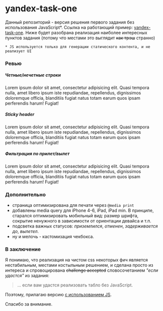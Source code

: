 # yandex-task-one

Данный репозиторий - версия решения первого задания без использования JavaScript*.
Ссылка на работающий пример: [yandex-task-one](http://danillewin.github.io/yandex-task-one/).
Ниже будет разобрана реализация наиболее интересных пунктов задания (потому что местами это выглядит ~~как трэш~~ странно)

`* JS используется только для генерации статического контента, и не реализует UI`

### Ревью

##### Четные/нечетные строки
Lorem ipsum dolor sit amet, consectetur adipisicing elit. Quasi tempora nulla, amet libero ipsum iste repudiandae, repellendus, dignissimos doloremque officia, blanditiis fugiat natus totam earum quos ipsam perferendis harum! Fugiat!
##### Sticky header
Lorem ipsum dolor sit amet, consectetur adipisicing elit. Quasi tempora nulla, amet libero ipsum iste repudiandae, repellendus, dignissimos doloremque officia, blanditiis fugiat natus totam earum quos ipsam perferendis harum! Fugiat!
##### Фильтрация по прилет/вылет
Lorem ipsum dolor sit amet, consectetur adipisicing elit. Quasi tempora nulla, amet libero ipsum iste repudiandae, repellendus, dignissimos doloremque officia, blanditiis fugiat natus totam earum quos ipsam perferendis harum! Fugiat!

### Дополнительно

* страница оптимизирована для печати через `@media print`
* добавлены media query для iPhone 4-6, iPad, iPad min. В принципе, старался оптимизировать мобильный вид: размер шрифта, сокрытие ненужного в зависимости от ориентации девайса и т.п.
* подсветка важных статусов: *приземлился*, *отменен*, *задерживается до*, *вылетел*.
* ну и мелочь - кастомизация чекбокса.

### В заключение
Я понимаю, что реализация на чистом css некоторых фич является нестабильным, местами костыльным решением, и сделана просто из интереса и спровоцирована ~~challenge accepted~~ словосочетанием *"если удастся"* из задания:

> ... если вам удастся реализовать табло без JavaScript.

Поэтому, прилагаю версию [с использованием JS](https://github.com/danillewin/yandex-task-one-js).

Спасибо за внимание.
